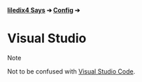 **[liledix4 Says](../../README.md) ➔ [Config](../README.md) ➔**

# Visual Studio

> [!NOTE]
> Not to be confused with [Visual Studio Code](../Visual%20Studio%20Code/README.md).